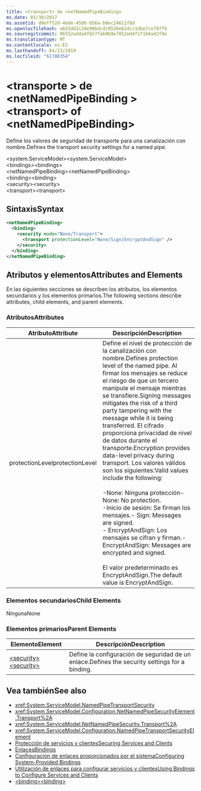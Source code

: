 ```yaml
---
title: <transport> de <netNamedPipeBinding>
ms.date: 03/30/2017
ms.assetid: d9eff52d-4bde-4586-b56a-b0ec24611f8d
ms.openlocfilehash: a6d3dd2c24e90bdcdc6520e62dcc1dbe7ce797f9
ms.sourcegitcommit: 9b552addadfb57fab0b9e7852ed4f1f1b8a42f8e
ms.translationtype: MT
ms.contentlocale: es-ES
ms.lasthandoff: 04/23/2019
ms.locfileid: "61788354"
---
```

# <a name="transport-of-netnamedpipebinding"></a><span data-ttu-id="e3a90-102">\<transporte > de \<netNamedPipeBinding ></span><span class="sxs-lookup"><span data-stu-id="e3a90-102">\<transport> of \<netNamedPipeBinding></span></span>
<span data-ttu-id="e3a90-103">Define los valores de seguridad de transporte para una canalización con nombre.</span><span class="sxs-lookup"><span data-stu-id="e3a90-103">Defines the transport security settings for a named pipe.</span></span>  
  
 <span data-ttu-id="e3a90-104">\<system.ServiceModel></span><span class="sxs-lookup"><span data-stu-id="e3a90-104">\<system.ServiceModel></span></span>  
<span data-ttu-id="e3a90-105">\<bindings></span><span class="sxs-lookup"><span data-stu-id="e3a90-105">\<bindings></span></span>  
<span data-ttu-id="e3a90-106">\<netNamedPipeBinding></span><span class="sxs-lookup"><span data-stu-id="e3a90-106">\<netNamedPipeBinding></span></span>  
<span data-ttu-id="e3a90-107">\<binding></span><span class="sxs-lookup"><span data-stu-id="e3a90-107">\<binding></span></span>  
<span data-ttu-id="e3a90-108">\<security></span><span class="sxs-lookup"><span data-stu-id="e3a90-108">\<security></span></span>  
<span data-ttu-id="e3a90-109">\<transport></span><span class="sxs-lookup"><span data-stu-id="e3a90-109">\<transport></span></span>  
  
## <a name="syntax"></a><span data-ttu-id="e3a90-110">Sintaxis</span><span class="sxs-lookup"><span data-stu-id="e3a90-110">Syntax</span></span>  
  
```xml  
<netNamedPipeBinding>
  <binding>
    <security mode="None/Transport">
      <transport protectionLevel="None/Sign/EncryptAndSign" />
    </security>
  </binding>
</netNamedPipeBinding>
```  
  
## <a name="attributes-and-elements"></a><span data-ttu-id="e3a90-111">Atributos y elementos</span><span class="sxs-lookup"><span data-stu-id="e3a90-111">Attributes and Elements</span></span>  
 <span data-ttu-id="e3a90-112">En las siguientes secciones se describen los atributos, los elementos secundarios y los elementos primarios.</span><span class="sxs-lookup"><span data-stu-id="e3a90-112">The following sections describe attributes, child elements, and parent elements.</span></span>  
  
### <a name="attributes"></a><span data-ttu-id="e3a90-113">Atributos</span><span class="sxs-lookup"><span data-stu-id="e3a90-113">Attributes</span></span>  
  
|<span data-ttu-id="e3a90-114">Atributo</span><span class="sxs-lookup"><span data-stu-id="e3a90-114">Attribute</span></span>|<span data-ttu-id="e3a90-115">Descripción</span><span class="sxs-lookup"><span data-stu-id="e3a90-115">Description</span></span>|  
|---------------|-----------------|  
|<span data-ttu-id="e3a90-116">protectionLevel</span><span class="sxs-lookup"><span data-stu-id="e3a90-116">protectionLevel</span></span>|<span data-ttu-id="e3a90-117">Define el nivel de protección de la canalización con nombre.</span><span class="sxs-lookup"><span data-stu-id="e3a90-117">Defines protection level of the named pipe.</span></span> <span data-ttu-id="e3a90-118">Al firmar los mensajes se reduce el riesgo de que un tercero manipule el mensaje mientras se transfiere.</span><span class="sxs-lookup"><span data-stu-id="e3a90-118">Signing messages mitigates the risk of a third party tampering with the message while it is being transferred.</span></span> <span data-ttu-id="e3a90-119">El cifrado proporciona privacidad de nivel de datos durante el transporte.</span><span class="sxs-lookup"><span data-stu-id="e3a90-119">Encryption provides data-level privacy during transport.</span></span> <span data-ttu-id="e3a90-120">Los valores válidos son los siguientes:</span><span class="sxs-lookup"><span data-stu-id="e3a90-120">Valid values include the following:</span></span><br /><br /> <span data-ttu-id="e3a90-121">-None: Ninguna protección</span><span class="sxs-lookup"><span data-stu-id="e3a90-121">-   None: No protection.</span></span><br /><span data-ttu-id="e3a90-122">-Inicio de sesión: Se firman los mensajes.</span><span class="sxs-lookup"><span data-stu-id="e3a90-122">-   Sign: Messages are signed.</span></span><br /><span data-ttu-id="e3a90-123">-   EncryptAndSign: Los mensajes se cifran y firman.</span><span class="sxs-lookup"><span data-stu-id="e3a90-123">-   EncryptAndSign: Messages are encrypted and signed.</span></span><br /><br /> <span data-ttu-id="e3a90-124">El valor predeterminado es EncryptAndSign.</span><span class="sxs-lookup"><span data-stu-id="e3a90-124">The default value is EncryptAndSign.</span></span>|  
  
### <a name="child-elements"></a><span data-ttu-id="e3a90-125">Elementos secundarios</span><span class="sxs-lookup"><span data-stu-id="e3a90-125">Child Elements</span></span>  
 <span data-ttu-id="e3a90-126">Ninguna</span><span class="sxs-lookup"><span data-stu-id="e3a90-126">None</span></span>  
  
### <a name="parent-elements"></a><span data-ttu-id="e3a90-127">Elementos primarios</span><span class="sxs-lookup"><span data-stu-id="e3a90-127">Parent Elements</span></span>  
  
|<span data-ttu-id="e3a90-128">Elemento</span><span class="sxs-lookup"><span data-stu-id="e3a90-128">Element</span></span>|<span data-ttu-id="e3a90-129">Descripción</span><span class="sxs-lookup"><span data-stu-id="e3a90-129">Description</span></span>|  
|-------------|-----------------|  
|[<span data-ttu-id="e3a90-130">\<security></span><span class="sxs-lookup"><span data-stu-id="e3a90-130">\<security></span></span>](../../../../../docs/framework/configure-apps/file-schema/wcf/security-of-netnamedpipebinding.md)|<span data-ttu-id="e3a90-131">Define la configuración de seguridad de un enlace.</span><span class="sxs-lookup"><span data-stu-id="e3a90-131">Defines the security settings for a binding.</span></span>|  
  
## <a name="see-also"></a><span data-ttu-id="e3a90-132">Vea también</span><span class="sxs-lookup"><span data-stu-id="e3a90-132">See also</span></span>

- <xref:System.ServiceModel.NamedPipeTransportSecurity>
- <xref:System.ServiceModel.Configuration.NetNamedPipeSecurityElement.Transport%2A>
- <xref:System.ServiceModel.NetNamedPipeSecurity.Transport%2A>
- <xref:System.ServiceModel.Configuration.NamedPipeTransportSecurityElement>
- [<span data-ttu-id="e3a90-133">Protección de servicios y clientes</span><span class="sxs-lookup"><span data-stu-id="e3a90-133">Securing Services and Clients</span></span>](../../../../../docs/framework/wcf/feature-details/securing-services-and-clients.md)
- [<span data-ttu-id="e3a90-134">Enlaces</span><span class="sxs-lookup"><span data-stu-id="e3a90-134">Bindings</span></span>](../../../../../docs/framework/wcf/bindings.md)
- [<span data-ttu-id="e3a90-135">Configuración de enlaces proporcionados por el sistema</span><span class="sxs-lookup"><span data-stu-id="e3a90-135">Configuring System-Provided Bindings</span></span>](../../../../../docs/framework/wcf/feature-details/configuring-system-provided-bindings.md)
- [<span data-ttu-id="e3a90-136">Utilización de enlaces para configurar servicios y clientes</span><span class="sxs-lookup"><span data-stu-id="e3a90-136">Using Bindings to Configure Services and Clients</span></span>](../../../../../docs/framework/wcf/using-bindings-to-configure-services-and-clients.md)
- [<span data-ttu-id="e3a90-137">\<binding></span><span class="sxs-lookup"><span data-stu-id="e3a90-137">\<binding></span></span>](../../../../../docs/framework/misc/binding.md)
